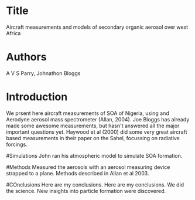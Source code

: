 # Title
Aircraft measurements and models of secondary organic aerosol over west Africa

# Authors
A V S Parry, Johnathon Bloggs

# Introduction
We prsent here aircraft measurements of SOA of Nigeria, using and Aerodyne aerosol mass spectrometer (Allan, 2004).
Joe Bloggs has already made some awesome measurements, but hasn't answered all the major important questions yet.
Haywood et al (2000) did some very great aircraft based measurements in their paper on the Sahel, focussing on radiative forcings.

#Simulations
John ran his atmospheric model to simulate SOA formation.

#Methods
Measured the aerosols with an aerosol measuring device strapped to a plane. Methods described in Allan et al 2003.

#COnclusions
Here are my conclusions.
Here are my conclusions. We did the science. New insights into particle formation were discovered.
